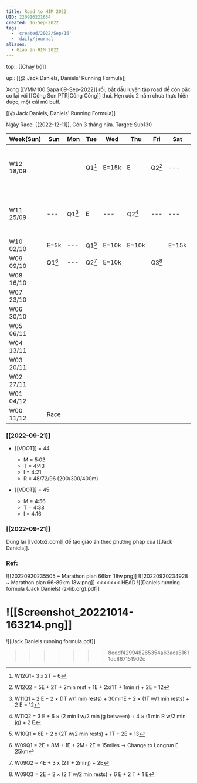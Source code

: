 ```yaml
---
title: Road to HIM 2022
UID: 220916221654
created: 16-Sep-2022
tags:
  - 'created/2022/Sep/16'
  - 'daily/journal'
aliases:
  - Giáo án HIM 2022
---
```

top:: [[Chạy bộ]]

up:: [[@ Jack Daniels, Daniels' Running Formula]]

Xong [[VMM100 Sapa 09-Sep-2022]] rồi, bắt đầu luyện tập road để còn pặc co lại với [[Công Sơn PTR|Công Công]] thui. Hẹn ước 2 năm chưa thực hiện được, một cái mũ buff.

[[@ Jack Daniels, Daniels' Running Formula]]

Ngày Race: [[2022-12-11]], Còn 3 tháng nữa.
Target: Sub130

| Week(Sun) | Sun        | Mon        | Tue        | Wed   | Thu        | Fri        | Sat   | Note                                        | VDOT |
| --------- | ---------- | ---------- | ---------- | ----- | ---------- | ---------- | ----- | ------------------------------------------- | ---- |
| W12 18/09 |            |            | Q1[^W12Q1] | E=15k | E          | Q2[^W12Q2] | ---   | [[Bike Tour Camping Trị An - Sep 24, 2022]] | 44   |
| W11 25/09 | ---        | Q1[^W11Q1] | E          | ---   | Q2[^W11Q2] | ---        | ---   | [[Bike Tour Vườn QG Lò Gò Xa Mát]]          | 44   |
| W10 02/10 | E=5k       | ---        | Q1[^W10Q1] | E=10k | E=10k      |            | E=15k |                                             | 45   |
| W09 09/10 | Q1[^W09Q1] | ---        | Q2[^W09Q2] | E=10k |            | Q3[^W09Q3] |       |                                             |      |
| W08 16/10 |            |            |            |       |            |            |       |                                             |      |
| W07 23/10 |            |            |            |       |            |            |       |                                             |      |
| W06 30/10 |            |            |            |       |            |            |       |                                             |      |
| W05 06/11 |            |            |            |       |            |            |       |                                             |      |
| W04 13/11 |            |            |            |       |            |            |       |                                             |      |
| W03 20/11 |            |            |            |       |            |            |       |                                             |      |
| W02 27/11 |            |            |            |       |            |            |       |                                             |      |
| W01 04/12 |            |            |            |       |            |            |       |                                             |      |
| W00 11/12 | Race       |            |            |       |            |            |       |                                             |      |


[^W12Q1]: W12Q1= 3 x 2T = 6
[^W12Q2]: W12Q2 = 5E + 2T + 2min rest + 1E + 2x(1T + 1min r) + 2E = 12

[^W11Q1]: W11Q1 = 2 E + 2 × (1T w/1 min rests) + 30minE + 2 × (1T w/1 min rests) + 2 E = 12
[^W11Q2]: W11Q2 = 3 E + 6 × (2 min I w/2 min jg between) + 4 × (1 min R w/2 min jg) + 2 E

[^W10Q1]: W10Q1 = 6E + 2 x  (2T w/2 min rests) + 1T + 2E = 13
[^W09Q1]: W09Q1 = 2E + 8M + 1E + 2M+ 2E = 15miles -> Change to Longrun E 25km
[^W09Q2]: W09Q2 = 4E + 3 x (2T + 2minj) + 2E
[^W09Q3]: W09Q3 = 2E + 2 × (2 T w/2 min rests) + 6 E + 2 T + 1 E

### [[2022-09-21]]
- [[VDOT]] = 44
	- M = 5:03
	- T = 4:43
	- I = 4:21
	- R = 48/72/96 (200/300/400m)

- [[VDOT]] = 45
	- M = 4:56
	- T = 4:38
	- I = 4:16


### [[2022-09-21]]
Dùng lại [[vdoto2.com]] để tạo giáo án theo phương pháp của [[Jack Daniels]].


### Ref:

![[20220920235505 ~ Marathon plan 66km 18w.png]]
![[20220920234928 ~ Marathon plan 66-89km 18w.png]]
<<<<<<< HEAD
![[Daniels running formula (Jack Daniels) (z-lib.org).pdf]]

![[Screenshot_20221014-163214.png]]
=======
![[Jack Daniels running formula.pdf]]
>>>>>>> 8eddf429948265354a63aca81611dc867151902c
